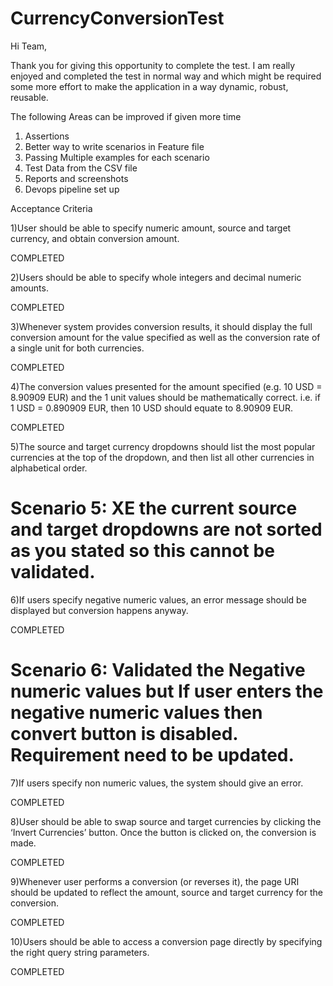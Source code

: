 # CurrencyConversionTest
Hi Team,

Thank you for giving this opportunity to complete the test. 
I am really enjoyed and completed the test in normal way and which might be required some more effort to make the application in a way dynamic, robust, reusable.

The following Areas can be improved if given more time
1) Assertions
2) Better way to write scenarios in Feature file
3) Passing Multiple examples for each scenario 
4) Test Data from the CSV file
5) Reports and screenshots
6) Devops pipeline set up

	
Acceptance Criteria

1)User should be able to specify numeric amount, source and target currency, and obtain conversion amount.

 COMPLETED

2)Users should be able to specify whole integers and decimal numeric amounts.

COMPLETED

3)Whenever system provides conversion results, it should display the full conversion amount for the value specified as well as the conversion rate of a single unit for both currencies.

COMPLETED

4)The conversion values presented for the amount specified (e.g. 10 USD = 8.90909 EUR) and the 1 unit values should be mathematically correct. i.e. if 1 USD = 0.890909 EUR, then 10 USD should equate to 8.90909 EUR.

COMPLETED

5)The source and target currency dropdowns should list the most popular currencies at the top of the dropdown, and then list all other currencies in alphabetical order.
# Scenario 5: XE the current source and target dropdowns are not sorted as you stated so this cannot be validated.

6)If users specify negative numeric values, an error message should be displayed but conversion happens anyway.

COMPLETED
# Scenario 6: Validated the Negative numeric values but If user enters the negative numeric values then convert button is disabled. Requirement need to be updated.

7)If users specify non numeric values, the system should give an error.

COMPLETED

8)User should be able to swap source and target currencies by clicking the ‘Invert Currencies’ button. Once the button is clicked on, the conversion is made.

COMPLETED

9)Whenever user performs a conversion (or reverses it), the page URI should be updated to reflect the amount, source and target currency for the conversion.

COMPLETED

10)Users should be able to access a conversion page directly by specifying the right query string parameters.

COMPLETED

